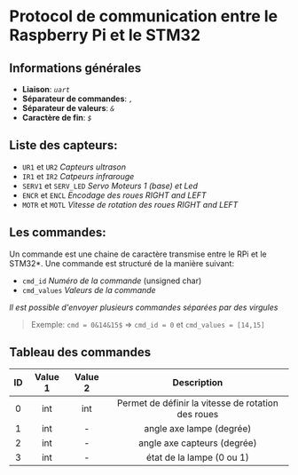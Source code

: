 # Protocol de communication entre le Raspberry Pi et le STM32

## Informations générales

* __Liaison__: _`uart`_
* __Séparateur de commandes__: _`,`_
* __Séparateur de valeurs__: _`&`_
* __Caractère de fin__: _`$`_

## Liste des capteurs:
* `UR1` et `UR2` _Capteurs ultrason_
* `IR1` et `IR2` _Catpeurs infrarouge_
* `SERV1` et `SERV_LED` _Servo Moteurs 1 (base) et Led_
* `ENCR` et `ENCL` _Encodage des roues RIGHT and LEFT_
* `MOTR` et `MOTL` _Vitesse de rotation des roues RIGHT and LEFT_

## Les commandes:

Un commande est une chaine de caractère transmise entre le RPi et le STM32*.
Une commande est structuré de la manière suivant: 

* `cmd_id` _Numéro de la commande_ (unsigned char)
* `cmd_values` _Valeurs de la commande_

_Il est possible d'envoyer plusieurs commandes séparées par des virgules_

> Exemple: `cmd = 0&14&15$` &Rightarrow; `cmd_id = 0` et `cmd_values = [14,15]`

## Tableau des commandes

| ID | Value 1 | Value 2 | Description |
| :-: | :-: | :-: | :-: |
| 0 | int | int | Permet de définir la vitesse de rotation des roues |
| 1 | int | - | angle axe lampe (degrée)|
| 2 | int | - | angle axe capteurs (degrée)|
| 3 | int | - | état de la lampe (0 ou 1) |

